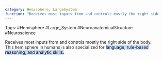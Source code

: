 ```yaml
---
category: Hemisphere, LargeSystem
function: "Receives most inputs from and controls mostly the right side of the body. Specialized for language, rule-base reasoning, and analytic skills."
---
```


Tags: #Hemisphere #Large_System #NeuroanatomicalStructure #Neuroscience

Receives most inputs from and controls mostly the right side of the body. This hemisphere in humans is also specialized for <mark style="background: #ADCCFFA6;">language, rule-based reasoning, and analytic skills.</mark>

